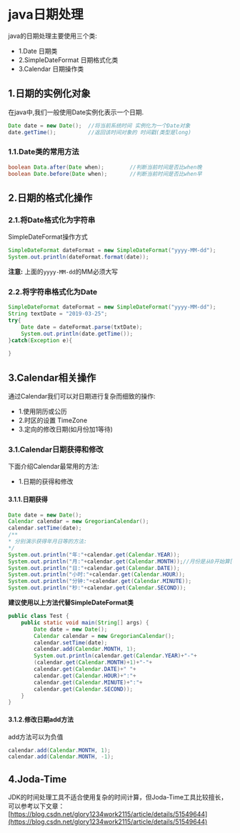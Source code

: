 # java日期处理
java的日期处理主要使用三个类:<br>
- 1.Date 日期类
- 2.SimpleDateFormat 日期格式化类
- 3.Calendar 日期操作类

## 1.日期的实例化对象
在java中,我们一般使用Date实例化表示一个日期.<br>
```java
Date date = new Date();  //将当前系统时间 实例化为一个Date对象
date.getTime();          //返回该时间对象的 时间戳(类型是long)
```

### 1.1.Date类的常用方法
```java
boolean Data.after(Date when);        //判断当前时间是否比when晚
boolean Date.before(Date when);       //判断当前时间是否比when早
```

## 2.日期的格式化操作
### 2.1.将Date格式化为字符串
SimpleDateFormat操作方式<br>
```java
SimpleDateFormat dateFormat = new SimpleDateFormat("yyyy-MM-dd");
System.out.println(dateFormat.format(date));
```
**注意:** 上面的``yyyy-MM-dd``的MM必须大写<br>

### 2.2.将字符串格式化为Date
```java
SimpleDateFormat dateFormat = new SimpleDateFormat("yyyy-MM-dd");
String textDate = "2019-03-25";
try{
    Date date = dateFormat.parse(txtDate);
    System.out.println(date.getTime());
}catch(Exception e){
    
}
```

## 3.Calendar相关操作
通过Calendar我们可以对日期进行复杂而细致的操作:<br>
- 1.使用阴历或公历
- 2.时区的设置 TimeZone
- 3.定向的修改日期(如月份加1等待)

### 3.1.Calendar日期获得和修改
下面介绍Calendar最常用的方法:<br>
- 1.日期的获得和修改

#### 3.1.1.日期获得
```java
Date date = new Date();
Calendar calendar = new GregorianCalendar();
calendar.setTime(date);
/**
* 分别演示获得年月日等的方法:
*/
System.out.println("年:"+calendar.get(Calendar.YEAR));
System.out.println("月:"+calendar.get(Calendar.MONTH));//月份是从0开始算[0, 11]
System.out.println("日:"+calendar.get(Calendar.DATE));
System.out.println("小时:"+calendar.get(Calendar.HOUR));
System.out.println("分钟:"+calendar.get(Calendar.MINUTE));
System.out.println("秒:"+calendar.get(Calendar.SECOND));
```
**建议使用以上方法代替SimpleDateFormat类**<br>
```java
public class Test {
	public static void main(String[] args) {
		Date date = new Date();
		Calendar calendar = new GregorianCalendar();
		calendar.setTime(date);
		calendar.add(Calendar.MONTH, 1);
		System.out.println(calendar.get(Calendar.YEAR)+"-"+
		(calendar.get(Calendar.MONTH)+1)+"-"+
		calendar.get(Calendar.DATE)+" "+
		calendar.get(Calendar.HOUR)+":"+
		calendar.get(Calendar.MINUTE)+":"+
		calendar.get(Calendar.SECOND));
	}
}
```

#### 3.1.2.修改日期add方法
add方法可以为负值<br>
```java
calendar.add(Calendar.MONTH, 1);
calendar.add(Calendar.MONTH, -1);
```

## 4.Joda-Time
JDK的时间处理工具不适合使用复杂的时间计算，但Joda-Time工具比较擅长，可以参考以下文章：<br>
[https://blog.csdn.net/glory1234work2115/article/details/51549644](https://blog.csdn.net/glory1234work2115/article/details/51549644)<br>